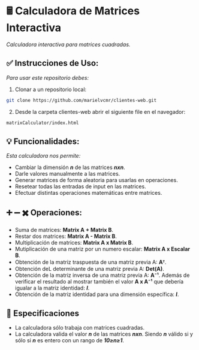 # 🖩 Calculadora de Matrices Interactiva
  *Calculadora interactiva para matrices cuadradas.*
  
## ✅ Instrucciones de Uso:
*Para usar este repositorio debes:*
1. Clonar a un repositorio local:
```bash
git clone https://github.com/marielvcmr/clientes-web.git
```
2. Desde la carpeta clientes-web abrir el siguiente file en el navegador:
```bash
matrixCalculator/index.html
```

## 💡 Funcionalidades:
 *Esta calculadora nos permite:*
 - Cambiar la dimensión ***n*** de las matrices ***nxn***.
 - Darle valores manualmente a las matrices.
 - Generar matrices de forma aleatoria para usarlas en operaciones.
 - Resetear todas las entradas de input en las matrices.
 - Efectuar distintas operaciones matemáticas entre matrices.
   
## ➕ ➖ ✖️ Operaciones: 
- Suma de matrices: **Matrix A + Matrix B**.
- Restar dos matrices: **Matrix A - Matrix B**.
-  Multiplicación de matrices: **Matrix A x Matrix B**.
-  Mutiplicación de una matriz por un numero escalar: **Matrix A x Escalar B**.
-  Obtención de la matriz traspuesta de una matriz previa A:  **Aᵀ**.
-  Obtención deL determinante de una matriz previa A:  **Det(A)**.
-  Obtención de la matriz inversa de una matriz previa A:  **A⁻¹**. Además de verificar el resultado al mostrar también el valor **A x A⁻¹** que debería igualar a la matriz identidad: ***I***.
-  Obtención de la matriz identidad para una dimensión específica: ***I***.

  ## 🎯 Especificaciones
  - La calculadora sólo trabaja con matrices cuadradas.
  - La calculadora valida el valor ***n*** de las matrices ***nxn***. Siendo ***n*** válido si y sólo si ***n*** es entero con un rango de ***10≥n≥1***.
  

 


